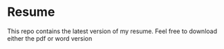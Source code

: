 # Resume
This repo contains the latest version of my resume. Feel free to download either the pdf or word version
